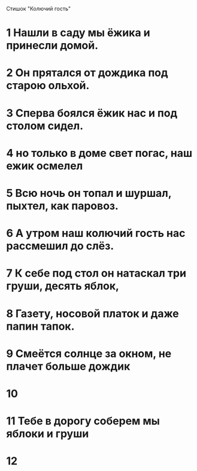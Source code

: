 Стишок "Колючий гость"
# 1 Нашли в саду мы ёжика и принесли домой.
# 2 Он прятался от дождика под старою ольхой.
# 3 Сперва боялся ёжик нас и под столом сидел.
# 4 но только в доме свет погас, наш ежик осмелел
# 5 Всю ночь он топал и шуршал, пыхтел, как паровоз.
# 6 А утром наш колючий гость нас рассмешил до слёз.
# 7 К себе под стол он натаскал три груши, десять яблок,
# 8 Газету, носовой платок и даже папин тапок.
# 9 Смеётся солнце за окном, не плачет больше дождик
# 10
# 11 Тебе в дорогу соберем мы яблоки и груши
# 12
